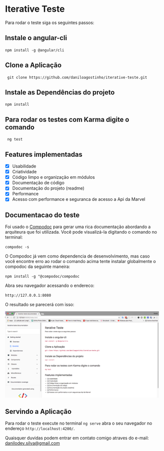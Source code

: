 # Iterative Teste

Para rodar o teste siga os seguintes passos:

## Instale o angular-cli

`npm install -g @angular/cli`

## Clone a Aplicação

` git clone https://github.com/daniloagostinho/iterative-teste.git`

## Instale as Dependências do projeto

`npm install`

## Para rodar os testes com Karma digite o comando

` ng test`

## Features implementadas 

- [x] Usabilidade
- [x] Criatividade
- [x] Código limpo e organização em módulos
- [x] Documentação de código
- [x] Documentação do projeto (readme)
- [x] Performance
- [x] Acesso com performance e seguranca de acesso a Api da Marvel

## Documentacao do teste

Foi usado o [Compodoc](https://compodoc.app/) para gerar uma rica documentação abordando a arquiteura que foi utilizada. Você pode visualizá-la digitando o comando no terminal:

`compodoc -s`

O Compodoc já vem como dependencia de desenvolvimento, mas caso você encontre erro ao rodar o comando acima tente instalar globalmente o compodoc da seguinte maneira:

`npm install -g "@compodoc/compodoc`

Abra seu navegador acessando o endereco: 

`http://127.0.0.1:8080`

O resultado se parecerá com isso:

![Documentação do teste](https://raw.githubusercontent.com/daniloagostinho/teste-iterative/master/src/assets/screenshots/Compodoc.png)

## Servindo a Aplicação

Para rodar o teste execute no terminal `ng serve` abra o seu navegador no endereço `http://localhost:4200/`.

Quaisquer duvidas podem entrar em contato comigo atraves do e-mail: danilodev.silva@gmail.com
